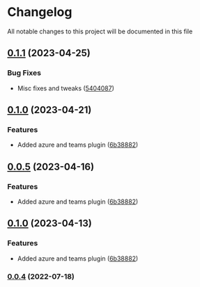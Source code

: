 # Changelog

All notable changes to this project will be documented in this file

## [0.1.1](https://dev.azure.com/aegon-nl/yarn-plugins/branchCompare?baseVersion=GTv0.1.0&targetVersion=GTv0.1.1&_a=files) (2023-04-25)


### Bug Fixes

* Misc fixes and tweaks ([5404087](https://dev.azure.com/aegon-nl/yarn-plugins/commit/5404087bbd480a5ccc5226df7dafbfdc627553e3))

## [0.1.0](https://dev.azure.com/aegon-nl/yarn-plugins/branchCompare?baseVersion=GTv0.0.4&targetVersion=GTv0.1.0&_a=files) (2023-04-21)


### Features

* Added azure and teams plugin ([6b38882](https://dev.azure.com/aegon-nl/yarn-plugins/commit/6b38882c99cd3e0da730b8168d414ba26bd77c2a))

## [0.0.5](https://dev.azure.com/aegon-nl/yarn-plugins/branchCompare?baseVersion=GTv0.0.4&targetVersion=GTv0.0.5&_a=files) (2023-04-16)


### Features

* Added azure and teams plugin ([6b38882](https://dev.azure.com/aegon-nl/yarn-plugins/commit/6b38882c99cd3e0da730b8168d414ba26bd77c2a))

## [0.1.0](https://dev.azure.com/aegon-nl/yarn-plugins/branchCompare?baseVersion=GTv0.0.4&targetVersion=GTv0.1.0&_a=files) (2023-04-13)


### Features

* Added azure and teams plugin ([6b38882](https://dev.azure.com/aegon-nl/yarn-plugins/commit/6b38882c99cd3e0da730b8168d414ba26bd77c2a))

### [0.0.4](https://github.com/joostvdwsd/yarn-plugins/compare/v0.0.3...v0.0.4) (2022-07-18)
